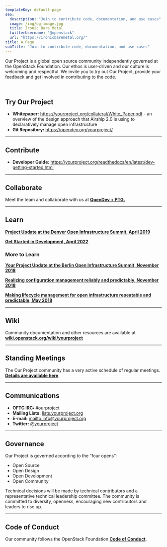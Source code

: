 ```yaml
---
templateKey: default-page
seo:
  description: "Join to contribute code, documentation, and use cases"
  image: /img/og-image.jpg
  title: Ironic Bare Metal
  twitterUsername: "@openstack"
  url: "https://ironicbaremetal.org/"
title: A Page
subTitle: "Join to contribute code, documentation, and use cases"
---
```


Our Project is a global open source community independently governed at the OpenStack Foundation. Our ethos is user-driven and our culture is welcoming and respectful. We invite you to try out Our Project, provide your feedback and get involved in contributing to the code.

<br>

## Try Our Project

- **Whitepaper:** <https://yourproject.org/collateral/White_Paper.pdf> - an overview of the design approach that Airship 2.0 is using to declaratively manage open infrastructure
- **Git Repository:** <https://opendev.org/yourproject/>

---

## Contribute

- **Developer Guide:** <https://yourproject.org/readthedocs/en/latest/dev-getting-started.html>

---

## Collaborate

Meet the team and collaborate with us at [**OpenDev + PTG.**](https://www.openstack.org/events/opendev-ptg-2020/)

---

## Learn

[**Project Update at the Denver Open Infrastructure Summit, April 2019**](https://www.openstack.org/videos/summits/denver-2019/airship-project-update-1)

[**Get Started in Development, April 2022**](https://www.openstack.org/videos/summits/denver-2019/airskiff-your-on-ramp-to-airship-development)

### More to Learn

[**Your Project Update at the Berlin Open Infrastructure Summit, November 2018**](https://www.openstack.org/videos/summits/berlin-2018/airship-project-update)

[**Realizing configuration management reliably and predictably, November 2018**](https://www.openstack.org/videos/summits/berlin-2018/airship-deckhand-realizing-configuration-management-reliably-and-predictably)

[**Making lifecycle management for open infrastructure repeatable and predictable, May 2018**](https://www.openstack.org/videos/summits/vancouver-2018/airship-making-lifecycle-management-for-open-infrastructure-repeatable-and-predictable)

---

## Wiki

Community documentation and other resources are available at [**wiki.openstack.org/wiki/yourproject**](//wiki.openstack.org/wiki/yourproject)

---

## Standing Meetings

The Our Project community has a very active schedule of regular meetings. [**Details are available here**](https://wiki.openstack.org/wiki/Airship#Get_in_Touch).

---

## Communications

- **OFTC IRC:** [\#ourproject](https://wiki.openstack.org/wiki/yourproject#Get_in_Touch)
- **Mailing Lists:** [lists.yourproject.org](http://lists.yourproject.org/cgi-bin/mailman/listinfo)
- **E-mail:** <mailto:info@yourproject.org>
- **Twitter:** [@yourproject](//twitter.com/yourproject)

---

## Governance

Our Project is governed according to the “four opens”:

- Open Source
- Open Design
- Open Development
- Open Community

Technical decisions will be made by technical contributors and a representative technical leadership committee. The community is committed to diversity, openness, encouraging new contributors and leaders to rise up.

---

## Code of Conduct

Our community follows the OpenStack Foundation [**Code of Conduct**](https://www.openstack.org/legal/community-code-of-conduct/).
